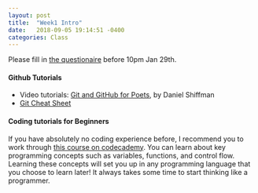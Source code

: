 ```yaml
---
layout: post
title:  "Week1 Intro"
date:   2018-09-05 19:14:51 -0400
categories: Class
---
```

Please fill in [the questionaire](https://goo.gl/forms/SoJCqKwrn7GElE4h2) before 10pm Jan 29th.

#### Github Tutorials
* Video tutorials: [Git and GitHub for Poets](https://www.youtube.com/playlist?list=PLRqwX-V7Uu6ZF9C0YMKuns9sLDzK6zoiV), by Daniel Shiffman
* [Git Cheat Sheet](https://services.github.com/on-demand/downloads/github-git-cheat-sheet.pdf)

#### Coding tutorials for Beginners
If you have absolutely no coding experience before, I recommend you to work through [this course on codecademy](https://www.codecademy.com/learn/learn-how-to-code). You can learn about key programming concepts such as variables, functions, and control flow. Learning these concepts will set you up in any programming language that you choose to learn later! It always takes some time to start thinking like a programmer.
